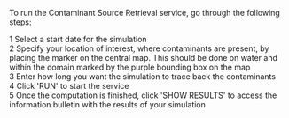 To run the Contaminant Source Retrieval service, go through the following steps: 

1 Select a start date for the simulation  
2 Specify your location of interest, where contaminants are present, by placing the marker on the central map. This should be done on water and within the domain marked by the purple bounding box on the map  
3 Enter how long you want the simulation to trace back the contaminants  
4 Click 'RUN' to start the service  
5 Once the computation is finished, click 'SHOW RESULTS' to access the information bulletin with the results of your simulation  
